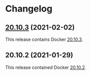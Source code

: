 # Changelog

## [20.10.3](https://github.com/jokay/docker-prune/releases/tag/20.10.3) (2021-02-02)

This release contains Docker [20.10.3](https://docs.docker.com/engine/release-notes/#20103).

## 20.10.2 (2021-01-29)

This release contained Docker [20.10.2](https://docs.docker.com/engine/release-notes/#20102).
